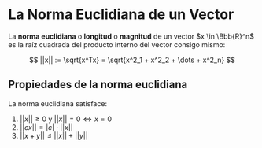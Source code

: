 # La Norma Euclidiana de un Vector
La **norma euclidiana** o **longitud** o **magnitud** de un vector $x \in \Bbb{R}^n$ es la raíz cuadrada del producto interno del vector consigo mismo:

$$
||x|| := \sqrt{x^Tx} = \sqrt{x^2_1 + x^2_2 + \dots + x^2_n}
$$

## Propiedades de la norma euclidiana
La norma euclidiana satisface:

1. $||x|| \ge 0$ y $||x|| = 0 \iff x = 0$
2. $||cx|| = |c| \cdot ||x||$
3. $||x+y|| \le ||x|| + ||y||$